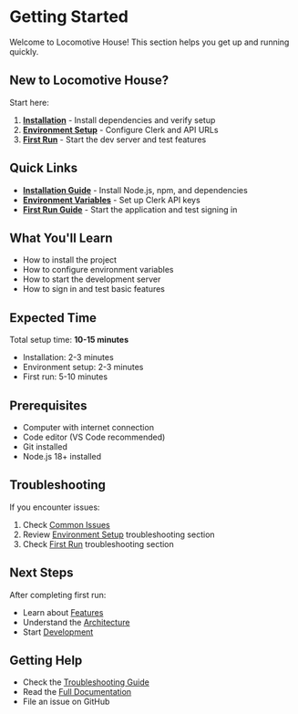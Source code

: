 # Getting Started

Welcome to Locomotive House! This section helps you get up and running quickly.

## New to Locomotive House?

Start here:

1. **[Installation](./installation.md)** - Install dependencies and verify setup
2. **[Environment Setup](./environment.md)** - Configure Clerk and API URLs
3. **[First Run](./first-run.md)** - Start the dev server and test features

## Quick Links

- **[Installation Guide](./installation.md)** - Install Node.js, npm, and dependencies
- **[Environment Variables](./environment.md)** - Set up Clerk API keys
- **[First Run Guide](./first-run.md)** - Start the application and test signing in

## What You'll Learn

- How to install the project
- How to configure environment variables
- How to start the development server
- How to sign in and test basic features

## Expected Time

Total setup time: **10-15 minutes**

- Installation: 2-3 minutes
- Environment setup: 2-3 minutes
- First run: 5-10 minutes

## Prerequisites

- Computer with internet connection
- Code editor (VS Code recommended)
- Git installed
- Node.js 18+ installed

## Troubleshooting

If you encounter issues:
1. Check [Common Issues](../troubleshooting/common-issues.md)
2. Review [Environment Setup](./environment.md) troubleshooting section
3. Check [First Run](./first-run.md) troubleshooting section

## Next Steps

After completing first run:
- Learn about [Features](../features/)
- Understand the [Architecture](../architecture/)
- Start [Development](../development/)

## Getting Help

- Check the [Troubleshooting Guide](../troubleshooting/common-issues.md)
- Read the [Full Documentation](../)
- File an issue on GitHub
